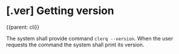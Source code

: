 # [.ver] Getting version
{{parent: cli}}

The system shall provide command `clerq --version`. When the user requests the command the system shall print its version.
